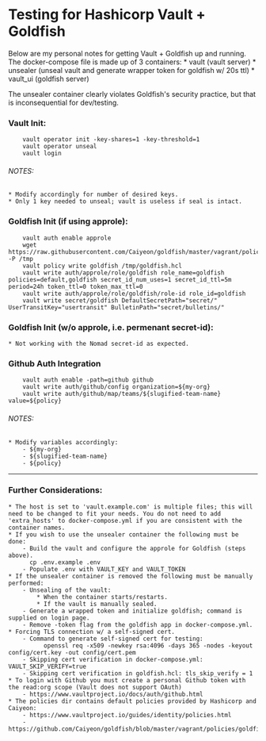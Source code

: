 # Testing for Hashicorp Vault + Goldfish

Below are my personal notes for getting Vault + Goldfish up and running. The docker-compose file is made up of 3 containers:
    * vault (vault server)
    * unsealer (unseal vault and generate wrapper token for goldfish w/ 20s ttl)
    * vault_ui (goldfish server)

The unsealer container clearly violates Goldfish's security practice, but that is inconsequential for dev/testing.

### Vault Init:
```
    vault operator init -key-shares=1 -key-threshold=1
    vault operator unseal
    vault login
```
###### NOTES:
    * Modify accordingly for number of desired keys.
    * Only 1 key needed to unseal; vault is useless if seal is intact.

### Goldfish Init (if using approle):
```
    vault auth enable approle
    wget https://raw.githubusercontent.com/Caiyeon/goldfish/master/vagrant/policies/goldfish.hcl -P /tmp
    vault policy write goldfish /tmp/goldfish.hcl
    vault write auth/approle/role/goldfish role_name=goldfish policies=default,goldfish secret_id_num_uses=1 secret_id_ttl=5m period=24h token_ttl=0 token_max_ttl=0
    vault write auth/approle/role/goldfish/role-id role_id=goldfish
    vault write secret/goldfish DefaultSecretPath="secret/" UserTransitKey="usertransit" BulletinPath="secret/bulletins/"
```

### Goldfish Init (w/o approle, i.e. permenant secret-id):
    * Not working with the Nomad secret-id as expected.

### Github Auth Integration
```
    vault auth enable -path=github github
    vault write auth/github/config organization=${my-org}
    vault write auth/github/map/teams/${slugified-team-name} value=${policy}
```
###### NOTES:
    * Modify variables accordingly:
        - ${my-org}
        - ${slugified-team-name}
        - ${policy}
---
### Further Considerations:
    * The host is set to 'vault.example.com' is multiple files; this will need to be changed to fit your needs. You do not need to add 'extra_hosts' to docker-compose.yml if you are consistent with the container names.
    * If you wish to use the unsealer container the following must be done:
        - Build the vault and configure the approle for Goldfish (steps above).
          cp .env.example .env
        - Populate .env with VAULT_KEY and VAULT_TOKEN
    * If the unsealer container is removed the following must be manually performed:
        - Unsealing of the vault:
            * When the container starts/restarts.
            * If the vault is manually sealed.
        - Generate a wrapped token and initialize goldfish; command is supplied on login page.
        - Remove -token flag from the goldfish app in docker-compose.yml.
    * Forcing TLS connection w/ a self-signed cert.
        - Command to generate self-signed cert for testing:
              openssl req -x509 -newkey rsa:4096 -days 365 -nodes -keyout config/cert.key -out config/cert.pem
        - Skipping cert verification in docker-compose.yml: VAULT_SKIP_VERIFY=true
        - Skipping cert verification in goldfish.hcl: tls_skip_verify = 1
    * To login with Github you must create a personal Github token with the read:org scope (Vault does not support OAuth)
        - https://www.vaultproject.io/docs/auth/github.html
    * The policies dir contains default policies provided by Hashicorp and Caiyeon:
        - https://www.vaultproject.io/guides/identity/policies.html
        - https://github.com/Caiyeon/goldfish/blob/master/vagrant/policies/goldfish.hcl
